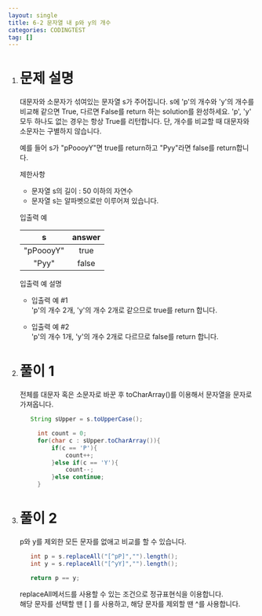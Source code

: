 ```yaml
---
layout: single
title: 6-2 문자열 내 p와 y의 개수
categories: CODINGTEST
tag: []
---
```


1. # 문제 설명
   대문자와 소문자가 섞여있는 문자열 s가 주어집니다. s에 'p'의 개수와 'y'의 개수를 비교해 같으면 True, 다르면 False를 return 하는 solution를 완성하세요. 'p', 'y' 모두 하나도 없는 경우는 항상 True를 리턴합니다. 단, 개수를 비교할 때 대문자와 소문자는 구별하지 않습니다.

   예를 들어 s가 "pPoooyY"면 true를 return하고 "Pyy"라면 false를 return합니다.

   제한사항   
   - 문자열 s의 길이 : 50 이하의 자연수   
   - 문자열 s는 알파벳으로만 이루어져 있습니다.   

   입출력 예

   |     s     | answer|
   |:---------:|:-----:|
   | "pPoooyY" |  true |
   |   "Pyy"   | false |

   입출력 예 설명

   - 입출력 예 #1   
   'p'의 개수 2개, 'y'의 개수 2개로 같으므로 true를 return 합니다.

   - 입출력 예 #2   
   'p'의 개수 1개, 'y'의 개수 2개로 다르므로 false를 return 합니다.

1. # 풀이 1
   전체를 대문자 혹은 소문자로 바꾼 후 toCharArray()를 이용해서 문자열을 문자로 가져옵니다.   
   ```java
      String sUpper = s.toUpperCase();

        int count = 0;
        for(char c : sUpper.toCharArray()){
            if(c == 'P'){
                count++;
            }else if(c == 'Y'){
                count--;
            }else continue;
        }
   ```   

1. # 풀이 2
   p와 y를 제외한 모든 문자를 없애고 비교를 할 수 있습니다.   
   ```java
      int p = s.replaceAll("[^pP]","").length();
      int y = s.replaceAll("[^yY]","").length();

      return p == y;
   ```   
   replaceAll메서드를 사용할 수 있는 조건으로 정규표현식을 이용합니다.   
   해당 문자를 선택할 땐 [ ] 를 사용하고, 해당 문자를 제외할 땐 ^를 사용합니다.   
